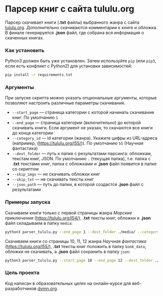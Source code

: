 # Парсер книг с сайта tululu.org

Парсер скачивает книги (**.txt** файлы) выбранного жанра с сайта [tululu.org](https://tululu.org/). Дополнительно скачиваются комментарии к книге и обложка. В финале генерируется **.json** файл, где собрана вся информация о скаченных книгах.

### Как установить

Python3 должен быть уже установлен.
Затем используйте `pip` (или `pip3`, если есть конфликт с Python2) для установки зависимостей:

```bash
pip install -r requirements.txt
```

### Аргументы

При запуске скрипта можно указать опциональные аргументы, которые позволяют настроить различные параметры скачивания.

* `--start_page` — страница категории с которой начинать скачивание книг. По умолчанию `1`
* `--end_page` — страница категории (включительно) до которой скачивать книги. Если аргумент не указан, то скачаются все книги до конца категории
* `--category_id` — id категории (жанра). Укажите цифры из URL-адреса (например, (https://tululu.org/l55/)). По умолчанию `55` (Научная фантастика)
* `--dest_folder` — путь к папке с результатами парсинга: обложкам, текстам книг, JSON. По умолчанию `.` (текущая папка), т.е. папка с **.txt** текстами книг, папка с обложками и **.json** файл появится в папке со скриптом
* `--skip_imgs` — не скачивать обложки книг
* `--skip_txt` — не скачивать тексты книг
* `--json_path` — путь до папки, в которой создастся **.json** файл с результатами

### Примеры запуска

Скачиваем книги только с первой страницы жанра *Морские приключения* (https://tululu.org/l54/), **.txt** тексты книг, обложки и **.json** файл складываем в папку `media`:
```bash
python3 parser_tululu.py --end_page 1 --dest_folder ./media/ --category_id 54
```
Скачиваем книги со страницы 10, 11, 12 жанра *Научная фантастика* (https://tululu.org/l55/), **.txt** тексты книг положить в папку `book_data`, обложки не скачивать, а **.json** файл сохранить в папку `json`:
```bash
python3 parser_tululu.py --start_page 10 --end_page 12 --dest_folder ./book_data/ --skip_imgs --json_path ./json
```

### Цель проекта

Код написан в образовательных целях на онлайн-курсе для веб-разработчиков [dvmn.org](https://dvmn.org/).